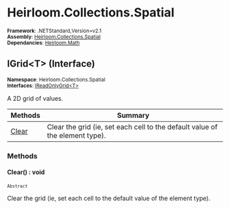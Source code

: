 # Heirloom.Collections.Spatial

<small>**Framework**: .NETStandard,Version=v2.1</small>  
<small>**Assembly**: [Heirloom.Collections.Spatial](../Heirloom.Collections.Spatial/Heirloom.Collections.Spatial.md)</small>  
<small>**Dependancies**: [Heirloom.Math](../Heirloom.Math/Heirloom.Math.md)</small>  

## IGrid\<T> (Interface)
<small>**Namespace**: Heirloom.Collections.Spatial</sub></small>  
<small>**Interfaces**: [IReadOnlyGrid\<T>](Heirloom.Collections.Spatial.IReadOnlyGrid[T].md)</small>  

A 2D grid of values.

| Methods | Summary |
|---------|---------|
| [Clear](#CLE4538C554) | Clear the grid (ie, set each cell to the default value of the element type). |

### Methods

#### <a name="CLE4538C554"></a>Clear() : void

<small>`Abstract`</small>

Clear the grid (ie, set each cell to the default value of the element type).


